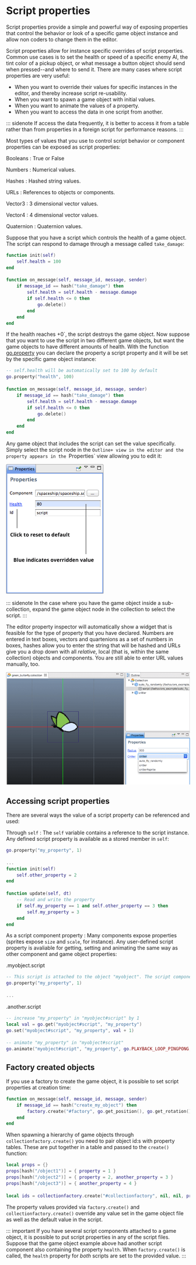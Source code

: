 Script properties
=================

Script properties provide a simple and powerful way of exposing properties that control the behavior or look of a specific game object instance and allow non coders to change them in the editor.

Script properties allow for instance specific overrides of script properties. Common use cases is to set the health or speed of a specific enemy AI, the tint color of a pickup object, or what message a button object should send when pressed--and where to send it. There are many cases where script properties are very useful:

* When you want to override their values for specific instances in the editor, and thereby increase script re-usability.
* When you want to spawn a game object with initial values.
* When you want to animate the values of a property.
* When you want to access the data in one script from another.

::: sidenote
If access the data frequently, it is better to access it from a table rather than from properties in a foreign script for performance reasons.
:::

Most types of values that you use to control script behavior or component properties can be exposed as script properties:

Booleans
: True or False

Numbers
: Numerical values.

Hashes
: Hashed string values.

URLs
: References to objects or components.

Vector3
: 3 dimensional vector values.

Vector4
: 4 dimensional vector values.

Quaternion
: Quaternion values.


Suppose that you have a script which controls the health of a game object. The script can respond to damage through a message called `take_damage`:

```lua
function init(self)
    self.health = 100
end

function on_message(self, message_id, message, sender)
    if message_id == hash("take_damage") then
        self.health = self.health - message.damage
        if self.health <= 0 then
            go.delete()
        end
    end
end
```

If the health reaches +0`, the script destroys the game object. Now suppose that you want to use the script in two different game objects, but want the game objects to have different amounts of health. With the function [go.property](/ref/go#go.property) you can declare the property a script property and it will be set by the specific game object instance:

```lua
-- self.health will be automatically set to 100 by default
go.property("health", 100)

function on_message(self, message_id, message, sender)
    if message_id == hash("take_damage") then
        self.health = self.health - message.damage
        if self.health <= 0 then
            go.delete()
        end
    end
end
```

Any game object that includes the script can set the value specifically. Simply select the script node in the `Outline+ view in the editor and the property appears in the `Properties` view allowing you to edit it:

![Script Properties](images/script_properties/script_properties.png)

::: sidenote
In the case where you have the game object inside a sub-collection, expand the game object node in the collection to select the script.
:::

The editor property inspector will automatically show a widget that is feasible for the type of property that you have declared. Numbers are entered in text boxes, vectors and quartenions as a set of numbers in boxes, hashes allow you to enter the string that will be hashed and URLs give you a drop down with all _relative_, local (that is, within the same collection) objects and components. You are still able to enter URL values manually, too.

![Property example](images/script_properties/script_properties_example.png)

## Accessing script properties

There are several ways the value of a script property can be referenced and used:

Through `self`
: The `self` variable contains a reference to the script instance. Any defined script property is available as a stored member in `self`:


```lua
go.property("my_property", 1)

...
function init(self)
    self.other_property = 2
end

function update(self, dt)
    -- Read and write the property
    if self.my_property == 1 and self.other_property == 3 then
        self.my_property = 3
    end
end
```

As a script component property
: Many components expose properties (sprites expose `size` and `scale`, for instance). Any user-defined script property is avaliable for getting, setting and animating the same way as other component and game object properties:


.myobject.script
```lua
-- This script is attached to the object "myobject". The script component is called "script".
go.property("my_property", 1)

...
```

.another.script
```lua
-- increase "my_property" in "myobject#script" by 1
local val = go.get("myobject#script", "my_property")
go.set("myobject#script", "my_property", val + 1)

-- animate "my_property" in "myobject#script"
go.animate("myobject#script", "my_property", go.PLAYBACK_LOOP_PINGPONG, 100, go.EASING_LINEAR, 2.0)
```

## Factory created objects

If you use a factory to create the game object, it is possible to set script properties at creation time:

```lua
function on_message(self, message_id, message, sender)
    if message_id == hash("create_my_object") then
        factory.create("#factory", go.get_position(), go.get_rotation(), { health = 50 })
    end
end
```

When spawning a hierarchy of game objects through `collectionfactory.create()` you need to pair object id:s with property tables. These are put together in a table and passed to the `create()` function:

```lua
local props = {}
props[hash("/object1")] = { property = 1 }
props[hash("/object2")] = { property = 2, another_property = 3 }
props[hash("/object3")] = { another_property = 4 }

local ids = collectionfactory.create("#collectionfactory", nil, nil, props)
```

The property values provided via `factory.create()` and `collectionfactory.create()` override any value set in the game object file as well as the default value in the script.

::: important
If you have several script components attached to a game object, it is possible to put script properties in any of the script files. Suppose that the game object example above had another script component also containing the property `health`. When `factory.create()` is called, the `health` property for _both_ scripts are set to the provided value.
:::


